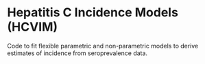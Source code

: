 # Hepatitis C Incidence Models (HCVIM)
Code to fit flexible parametric and non-parametric models to derive estimates of incidence from seroprevalence data.
